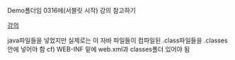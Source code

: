 Demo폴더임
0316에(서블릿 시작) 강의 참고하기

[강의](https://youtu.be/4yl1UAq7Yq8)

java파일들을 넣었지만 실제로는 이 자바 파일들이 컴파일된 .class파일들을 .classes안에 넣어야 함
cf) WEB-INF 밑에 web.xml과 classes폴더 있어야 됨



